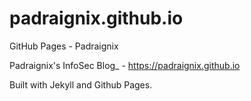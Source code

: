 # padraignix.github.io
GitHub Pages - Padraignix

Padraignix's InfoSec Blog_ - https://padraignix.github.io

Built with Jekyll and Github Pages.